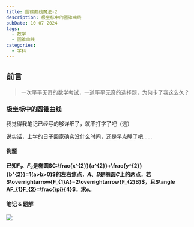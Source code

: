 ```yaml
---
title: 圆锥曲线魔法-2
description: 极坐标中的圆锥曲线
pubDate: 10 07 2024
tags:
  - 数学
  - 圆锥曲线
categories:
  - 学科
---
```


## 前言

> 一次平平无奇的数学考试，一道平平无奇的选择题，为何卡了我这么久？

### 极坐标中的圆锥曲线

我觉得我笔记已经写的够详细了，就不打字了吧（逃）

说实话，上学的日子回家确实没什么时间，还是早点睡了吧……

#### 例题

**已知$F_1$、$F_2$是椭圆$C:\frac{x^{2}}{a^{2}}+\frac{y^{2}}{b^{2}}=1(a>b>0)$的左右焦点，$A$、$B$是椭圆$C$上的两点，若$\overrightarrow{F_{1}A}=2\overrightarrow{F_{2}B}$，且$\angle AF_{1}F_{2}=\frac{\pi}{4}$，求$e$。**

#### 笔记 & 题解

![](https://saroprock.oss-cn-hangzhou.aliyuncs.com/img/IMG_20241007_222345.jpg)
